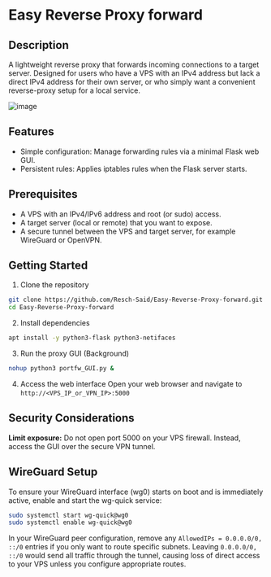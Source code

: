 # Easy Reverse Proxy forward

## Description
A lightweight reverse proxy that forwards incoming connections to a target server. Designed for users who have a VPS with an IPv4 address but lack a direct IPv4 address for their own server, or who simply want a convenient reverse-proxy setup for a local service.

![image](https://github.com/user-attachments/assets/a19d4333-46bc-4d73-9690-1696987041e9)


## Features
- Simple configuration: Manage forwarding rules via a minimal Flask web GUI.
- Persistent rules: Applies iptables rules when the Flask server starts.

## Prerequisites
- A VPS with an IPv4/IPv6 address and root (or sudo) access.
- A target server (local or remote) that you want to expose.
- A secure tunnel between the VPS and target server, for example WireGuard or OpenVPN.

## Getting Started
1. Clone the repository
```bash
git clone https://github.com/Resch-Said/Easy-Reverse-Proxy-forward.git
cd Easy-Reverse-Proxy-forward
```

2. Install dependencies
```bash
apt install -y python3-flask python3-netifaces
```

3. Run the proxy GUI (Background)
```bash
nohup python3 portfw_GUI.py &
```

4. Access the web interface
   Open your web browser and navigate to `http://<VPS_IP_or_VPN_IP>:5000`

## Security Considerations
**Limit exposure:** Do not open port 5000 on your VPS firewall. Instead, access the GUI over the secure VPN tunnel.

## WireGuard Setup
To ensure your WireGuard interface (wg0) starts on boot and is immediately active, enable and start the wg-quick service:
```bash
sudo systemctl start wg-quick@wg0
sudo systemctl enable wg-quick@wg0
```

In your WireGuard peer configuration, remove any `AllowedIPs = 0.0.0.0/0, ::/0` entries if you only want to route specific subnets. Leaving `0.0.0.0/0, ::/0` would send all traffic through the tunnel, causing loss of direct access to your VPS unless you configure appropriate routes.
